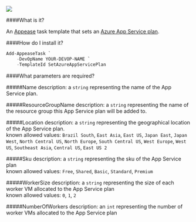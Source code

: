 ![](https://ci.appveyor.com/api/projects/status/2s5v9ydi7fbo5k0r?svg=true)

####What is it?

An [Appease](http://appease.io) task template that sets an [Azure App Service plan](http://azure.microsoft.com/en-us/documentation/articles/azure-web-sites-web-hosting-plans-in-depth-overview/).

####How do I install it?

```PowerShell
Add-AppeaseTask `
    -DevOpName YOUR-DEVOP-NAME `
    -TemplateId SetAzureAppServicePlan
```

####What parameters are required?

#####Name
description: a `string` representing the name of the App Service plan.

#####ResourceGroupName
description: a `string` representing the name of the resource group this App Service plan will be added to.

#####Location
description: a `string` representing the geographical location of the App Service plan.  
known allowed values: `Brazil South`, `East Asia`, `East US`, `Japan East`, `Japan West`, `North Central US`, `North Europe`, `South Central US`, `West Europe`, `West US`, `Southeast Asia`, `Central US`, `East US 2`

#####Sku
description: a `string` representing the sku of the App Service plan  
known allowed values: `Free`, `Shared`, `Basic`, `Standard`, `Premium`

#####WorkerSize
description: a `string` representing the size of each worker VM allocated to the App Service plan  
known allowed values: `0`, `1`, `2`

#####NumberOfWorkers
description: an `int` representing the number of worker VMs allocated to the App Service plan
